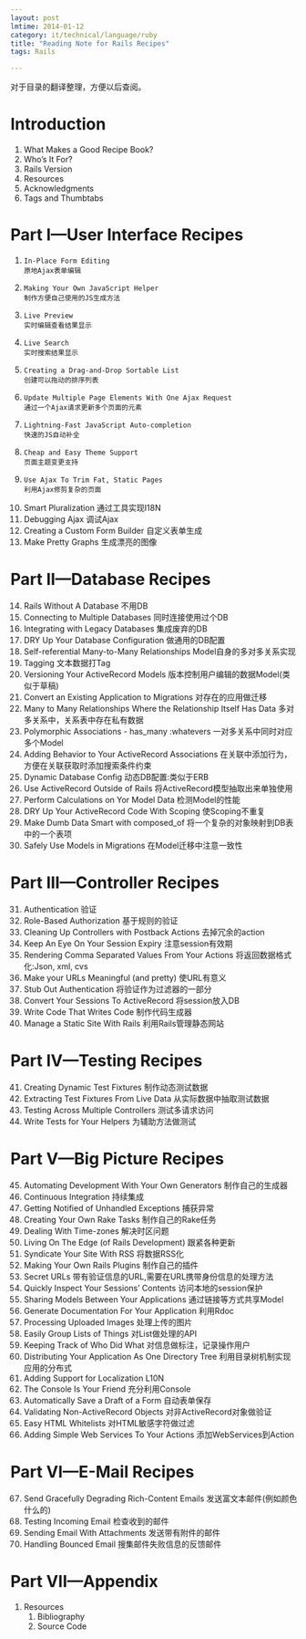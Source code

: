 ```yaml
---
layout: post
lmtime: 2014-01-12
category: it/technical/language/ruby
title: "Reading Note for Rails Recipes"
tags: Rails

---
```


对于目录的翻译整理，方便以后查阅。

# Introduction
1. What Makes a Good Recipe Book?
2. Who’s It For?
3. Rails Version
4. Resources
5. Acknowledgments
6. Tags and Thumbtabs

# Part I—User Interface Recipes
1.     In-Place Form Editing
       原地Ajax表单编辑
2.     Making Your Own JavaScript Helper
       制作方便自己使用的JS生成方法
3.     Live Preview
       实时编辑查看结果显示
4.     Live Search
       实时搜索结果显示
5.     Creating a Drag-and-Drop Sortable List
       创建可以拖动的排序列表
6.     Update Multiple Page Elements With One Ajax Request
       通过一个Ajax请求更新多个页面的元素
7.     Lightning-Fast JavaScript Auto-completion
       快速的JS自动补全
8.     Cheap and Easy Theme Support
       页面主题变更支持
9.     Use Ajax To Trim Fat, Static Pages
       利用Ajax修剪复杂的页面
10.    Smart Pluralization
       通过工具实现I18N
11.    Debugging Ajax
       调试Ajax
12.    Creating a Custom Form Builder
       自定义表单生成
13.    Make Pretty Graphs
       生成漂亮的图像

# Part II—Database Recipes
14.    Rails Without A Database
       不用DB
15.    Connecting to Multiple Databases
       同时连接使用过个DB
16.    Integrating with Legacy Databases
       集成废弃的DB
17.    DRY Up Your Database Configuration
       做通用的DB配置
18.    Self-referential Many-to-Many Relationships
       Model自身的多对多关系实现
19.    Tagging
       文本数据打Tag
20.    Versioning Your ActiveRecord Models
       版本控制用户编辑的数据Model(类似于草稿)
21.    Convert an Existing Application to Migrations
       对存在的应用做迁移
22.    Many to Many Relationships Where the Relationship Itself Has Data
       多对多关系中，关系表中存在私有数据
23.    Polymorphic Associations - has_many :whatevers
       一对多关系中同时对应多个Model
24.    Adding Behavior to Your ActiveRecord Associations
       在关联中添加行为，方便在关联获取时添加搜索条件约束
25.    Dynamic Database Config
       动态DB配置:类似于ERB
26.    Use ActiveRecord Outside of Rails
       将ActiveRecord模型抽取出来单独使用
27.    Perform Calculations on Yor Model Data
       检测Model的性能
28.    DRY Up Your ActiveRecord Code With Scoping
       使Scoping不重复
29.    Make Dumb Data Smart with composed_of
       将一个复杂的对象映射到DB表中的一个表项
30.    Safely Use Models in Migrations
       在Model迁移中注意一致性

# Part III—Controller Recipes
31.    Authentication
       验证
32.    Role-Based Authorization
       基于规则的验证
33.    Cleaning Up Controllers with Postback Actions
       去掉冗余的action
34.    Keep An Eye On Your Session Expiry
       注意session有效期
35.    Rendering Comma Separated Values From Your Actions
       将返回数据格式化:Json, xml, cvs
36.    Make your URLs Meaningful (and pretty)
       使URL有意义
37.    Stub Out Authentication
       将验证作为过滤器的一部分
38.    Convert Your Sessions To ActiveRecord
       将session放入DB
39.    Write Code That Writes Code
       制作代码生成器
40.    Manage a Static Site With Rails
       利用Rails管理静态网站

# Part IV—Testing Recipes
41.    Creating Dynamic Test Fixtures
       制作动态测试数据
42.    Extracting Test Fixtures From Live Data
       从实际数据中抽取测试数据
43.    Testing Across Multiple Controllers
       测试多请求访问
44.    Write Tests for Your Helpers
       为辅助方法做测试

# Part V—Big Picture Recipes
45.    Automating Development With Your Own Generators
       制作自己的生成器
46.    Continuous Integration
       持续集成
47.    Getting Notified of Unhandled Exceptions
       捕获异常
48.    Creating Your Own Rake Tasks
       制作自己的Rake任务
49.    Dealing With Time-zones
       解决时区问题
50.    Living On The Edge (of Rails Development)
       跟紧各种更新
51.    Syndicate Your Site With RSS
       将数据RSS化
52.    Making Your Own Rails Plugins
       制作自己的插件
53.    Secret URLs
       带有验证信息的URL,需要在URL携带身份信息的处理方法
54.    Quickly Inspect Your Sessions’ Contents
       访问本地的session保护
55.    Sharing Models Between Your Applications
       通过链接等方式共享Model
56.    Generate Documentation For Your Application
       利用Rdoc
57.    Processing Uploaded Images
       处理上传的图片
58.    Easily Group Lists of Things
       对List做处理的API
59.    Keeping Track of Who Did What
       对信息做标注，记录操作用户
60.    Distributing Your Application As One Directory Tree
       利用目录树机制实现应用的分布式
61.    Adding Support for Localization
       L10N
62.    The Console Is Your Friend
       充分利用Console
63.    Automatically Save a Draft of a Form
       自动表单保存
64.    Validating Non-ActiveRecord Objects
       对非ActiveRecord对象做验证
65.    Easy HTML Whitelists
       对HTML敏感字符做过滤
66.    Adding Simple Web Services To Your Actions
       添加WebServices到Action

# Part VI—E-Mail Recipes
67.    Send Gracefully Degrading Rich-Content Emails
       发送富文本邮件(例如颜色什么的)
68.    Testing Incoming Email
       检查收到的邮件
69.    Sending Email With Attachments
       发送带有附件的邮件
70.    Handling Bounced Email
       搜集邮件失败信息的反馈邮件

# Part VII—Appendix
1.  Resources
    1. Bibliography
    2. Source Code

